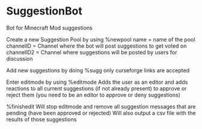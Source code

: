 # SuggestionBot
Bot for Minecraft Mod suggestions

Create a new Suggestion Pool by using
%newpool <name> <channelID> <channelID2>
  name = name of the pool
  channelID = Channel where the bot will post suggestions to get voted on
  channelID2 = Channel where suggestions will be posted by users for discussion
  
Add new suggestions by doing
%sugg <link to mod>
  only curseforge links are accepted
  
Enter editmode by using
%editmode
Adds the user as an editor and adds reactions to all current suggestions (if not already present) to approve or reject them
(you need to be an editor to approve or deny suggestions)

%finishedit
Will stop editmode and remove all suggestion messages that are pending (have been approved or rejected)
Will also output a csv file with the results of those suggestions


 
